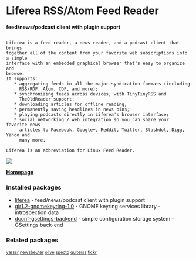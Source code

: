 # Liferea RSS/Atom Feed Reader

__feed/news/podcast client with plugin support__

```

Liferea is a feed reader, a news reader, and a podcast client that brings
together all of the content from your favorite web subscriptions into a simple
interface with an embedded graphical browser that's easy to organize and
browse.
It supports:
   * aggregating feeds in all the major syndication formats (including
     RSS/RDF, Atom, CDF, and more);
   * synchronizing feeds across devices, with TinyTinyRSS and
     TheOldReader support;
   * downloading articles for offline reading;
   * permanently saving headlines in news bins;
   * playing podcasts directly in Liferea's browser interface;
   * social networking / web integration so you can share your favorite news
     articles to Facebook, Google+, Reddit, Twitter, Slashdot, Digg, Yahoo and
     many more.

Liferea is an abbreviation for Linux Feed Reader.

```

[![](https://screenshots.debian.net/thumbnail/liferea/)](https://screenshots.debian.net/screenshot/liferea/)


 **[Homepage](http://liferea.sourceforge.net/)**

### Installed packages

* [liferea](https://packages.debian.org/stretch/liferea) - feed/news/podcast client with plugin support
* [gir1.2-gnomekeyring-1.0](https://packages.debian.org/stretch/gir1.2-gnomekeyring-1.0) - GNOME keyring services library - introspection data
* [dconf-gsettings-backend](https://packages.debian.org/stretch/dconf-gsettings-backend) - simple configuration storage system - GSettings back-end

### Related packages

<sub> [yarssr](https://packages.debian.org/stretch/yarssr) [newsbeuter](https://packages.debian.org/stretch/newsbeuter) [olive](https://packages.debian.org/stretch/olive) [specto](https://packages.debian.org/stretch/specto) [quiterss](https://packages.debian.org/stretch/quiterss) [tickr](https://packages.debian.org/stretch/tickr)  </sub>
